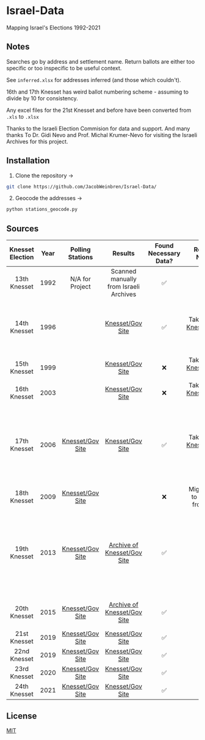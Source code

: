 # Israel-Data

Mapping Israel's Elections 1992-2021

## Notes

Searches go by address and settlement name. Return ballots are either too specific or too inspecific to be useful context.

See `inferred.xlsx` for addresses inferred (and those which couldn't).

16th and 17th Knesset has weird ballot numbering scheme - assuming to divide by 10 for consistency.

Any excel files for the 21st Knesset and before have been converted from `.xls` to `.xlsx`

Thanks to the Israeli Election Commision for data and support. And many thanks To Dr. Gidi Nevo and Prof. Michal Krumer-Nevo for visiting the Israeli Archives for this project. 

## Installation

1. Clone the repository →

```bash
git clone https://github.com/JacobWeinbren/Israel-Data/
```

2. Geocode the addresses →

```bash
python stations_geocode.py
```

## Sources

Knesset Election | Year | Polling Stations | Results | Found Necessary Data? | Results Notes | Station Notes | Geocoding Method | 
| :------------: | :--: | :--------------: | :-----: | :-------------------: | :-----------: |  :----------: | :--------------: | 
| 13th Knesset | 1992 | N/A for Project | Scanned manually from Israeli Archives | ✅ | | Transcription required |
| 14th Knesset | 1996 | | [Knesset/Gov Site](https://bechirot24.bechirot.gov.il/election/Documents/%D7%91%D7%97%D7%99%D7%A8%D7%95%D7%AA%20%D7%A7%D7%95%D7%93%D7%9E%D7%95%D7%AA/results_14.xls) | ✅ | Taken from [Knesset/Gov Site](https://bechirot24.bechirot.gov.il/election/Pages/PreviousElection.aspx) |  Stations on same file as results. Copied and pasted spreadsheet values. | 
| 15th Knesset | 1999 | | [Knesset/Gov Site](https://bechirot24.bechirot.gov.il/election/Documents/%D7%91%D7%97%D7%99%D7%A8%D7%95%D7%AA%20%D7%A7%D7%95%D7%93%D7%9E%D7%95%D7%AA/results_15.xls) | ❌ | Taken from [Knesset/Gov Site](https://bechirot24.bechirot.gov.il/election/Pages/PreviousElection.aspx) | |
| 16th Knesset | 2003 | | [Knesset/Gov Site](https://bechirot24.bechirot.gov.il/election/Documents/%D7%91%D7%97%D7%99%D7%A8%D7%95%D7%AA%20%D7%A7%D7%95%D7%93%D7%9E%D7%95%D7%AA/results_16.xls) | ❌ | Taken from [Knesset/Gov Site](https://bechirot24.bechirot.gov.il/election/Pages/PreviousElection.aspx) | |
| 17th Knesset | 2006 | [Knesset/Gov Site](https://www.gov.il/apps/elections/elections-knesset-17/heb/results/Main_Results.html) | [Knesset/Gov Site](https://bechirot24.bechirot.gov.il/election/Documents/%D7%91%D7%97%D7%99%D7%A8%D7%95%D7%AA%20%D7%A7%D7%95%D7%93%D7%9E%D7%95%D7%AA/results_17.xls) | ✅ | Taken from [Knesset/Gov Site](https://bechirot24.bechirot.gov.il/election/Pages/PreviousElection.aspx) |  Stations on same file as results, but merged with file of district codes. Copied and pasted spreadsheet values. | ArcGIS |
| 18th Knesset | 2009 | [Knesset/Gov Site](https://www.gov.il/apps/elections/elections-knesset-18/heb/results/main_results-2.html) | | ❌ |  Might need to scrape from site |
| 19th Knesset | 2013 | [Knesset/Gov Site](https://www.gov.il/apps/elections/elections-knesset-19/heb/about/AllStations.pdf) | [Archive of Knesset/Gov Site](http://web.archive.org/web/20130219021654/https://www.votes-19.gov.il/ballotresults) | ✅ | | Stations taken from [Knesset/Gov Site](https://www.gov.il/apps/elections/elections-knesset-19/heb/about/AboutIndex.html), then run through [Adobe](https://www.adobe.com/uk/acrobat/online/pdf-to-word.html) and processed through [docx2csv](https://github.com/ivbeg/docx2csv) and then merge.py | ArcGIS
| 20th Knesset | 2015 | [Knesset/Gov Site](https://www.bechirot20.gov.il/election/Kneset20/Pages/BallotsList.aspx) | [Archive of Knesset/Gov Site](http://web.archive.org/web/20150906153312/http://www.votes20.gov.il/) | ✅ | | Copied and pasted spreadsheet values. | ArcGIS | 
| 21st Knesset | 2019 | [Knesset/Gov Site](https://bechirot21.bechirot.gov.il/election/Kneset20/Pages/BallotsList.aspx) | [Knesset/Gov Site](https://votes21.bechirot.gov.il/) | ✅ | | | ArcGIS | 
| 22nd Knesset | 2019 | [Knesset/Gov Site](https://bechirot22.bechirot.gov.il/election/Kneset20/Pages/BallotsList.aspx) | [Knesset/Gov Site](https://votes22.bechirot.gov.il/) | ✅ | | | ArcGIS |
| 23rd Knesset | 2020 | [Knesset/Gov Site](https://bechirot23.bechirot.gov.il/election/Kneset20/Pages/BallotsList.aspx) | [Knesset/Gov Site](https://votes23.bechirot.gov.il/) | ✅ | | | ArcGIS |
| 24th Knesset | 2021 | [Knesset/Gov Site](https://bechirot24.bechirot.gov.il/election/Kneset24/Pages/BallotsList.aspx) | [Knesset/Gov Site](https://votes24.bechirot.gov.il/) | ✅ | | | ArcGIS |

## License
[MIT](https://choosealicense.com/licenses/mit/)
